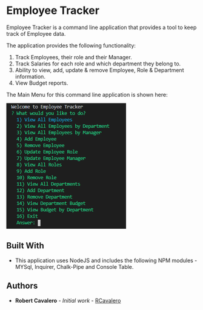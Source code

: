 # Employee Tracker

Employee Tracker is a command line application that provides a tool to keep track of Employee data.  

The application provides the following functionality:
  1. Track Employees, their role and their Manager.
  2. Track Salaries for each role and which department they belong to.
  3. Ability to view, add, update & remove Employee, Role & Department information.
  4. View Budget reports.

The Main Menu for this command line application is shown here:

![Employee Tracker](/assets/images/employee-tracker.png)

## Built With

* This application uses NodeJS and includes the following NPM modules - MYSql, Inquirer, Chalk-Pipe and Console Table.

## Authors

* **Robert Cavalero** - *Initial work* - [RCavalero](https://github.com/rcavalero)
